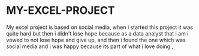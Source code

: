 # MY-EXCEL-PROJECT
My excel project is based on social media, when i started this project it was quite hard but then i didn't lose hope because as a data analyst that i am i vowed to not lose hope and give up,  and then i found the one which was social media and i was happy because its part of what i love doing ,
